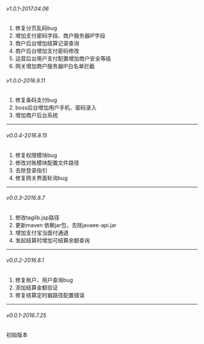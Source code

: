 ###### v1.0.1-2017.04.06

1. 修复分页乱码bug
2. 增加支付密码字段、商户服务器IP字段
3. 商户后台增加结算记录查询
4. 商户后台增加支付密码修改
5. 运营后台用户支付配置增加商户安全等级
6. 网关增加商户服务器IP白名单拦截

###### v1.0.0-2016.9.11
1. 修复条码支付bug
2. boss后台增加用户手机、密码录入
3. 增加商户后台系统

----------------------------------------------------------------------------------

###### v0.0.4-2016.8.15
1. 修复权限模块bug
2. 修改对账模块配置文件路径
3. 去除登录指引
4. 修复网关界面轮询bug

----------------------------------------------------------------------------------

###### v0.0.3-2016.8.7
1. 修改taglib.jsp路径
2. 更新maven 依赖jar包，去除javaee-api.jar
3. 增加支付宝当面付通道
4. 发起结算时增加可结算余额查询

----------------------------------------------------------------------------------

###### v0.0.2-2016.8.1
1. 修复账户、用户查询bug
2. 添加结算金额验证
3. 修复结算定时器路径配置错误

----------------------------------------------------------------------------------

###### v0.0.1-2016.7.25
初始版本
